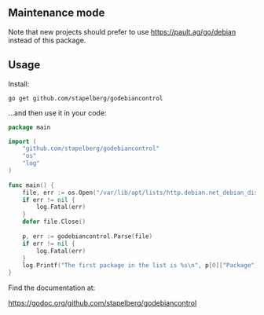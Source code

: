 ## Maintenance mode

Note that new projects should prefer to use https://pault.ag/go/debian instead of this package.

## Usage

Install:

    go get github.com/stapelberg/godebiancontrol

…and then use it in your code:

```go
package main

import (
    "github.com/stapelberg/godebiancontrol"
    "os"
    "log"
)
    
func main() {
    file, err := os.Open("/var/lib/apt/lists/http.debian.net_debian_dists_testing_main_binary-amd64_Packages")
    if err != nil {
        log.Fatal(err)
    }
    defer file.Close()
        
    p, err := godebiancontrol.Parse(file)
    if err != nil {
        log.Fatal(err)
    }
    log.Printf("The first package in the list is %s\n", p[0]["Package"])
}
```

Find the documentation at:

https://godoc.org/github.com/stapelberg/godebiancontrol
